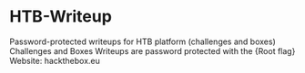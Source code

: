 # HTB-Writeup
Password-protected writeups for HTB platform (challenges and boxes)
Challenges and Boxes Writeups are password protected with the {Root flag}
Website: hackthebox.eu
